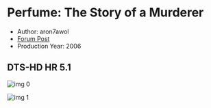 # Perfume: The Story of a Murderer

* Author: aron7awol
* [Forum Post](https://www.avsforum.com/threads/bass-eq-for-filtered-movies.2995212/post-57023242)
* Production Year: 2006

## DTS-HD HR 5.1

![img 0](https://i.imgur.com/EmNn9tm.jpg)

![img 1](https://i.imgur.com/BGHN7tm.jpg)

